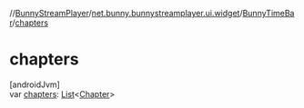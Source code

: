 //[BunnyStreamPlayer](../../../index.md)/[net.bunny.bunnystreamplayer.ui.widget](../index.md)/[BunnyTimeBar](index.md)/[chapters](chapters.md)

# chapters

[androidJvm]\
var [chapters](chapters.md): [List](https://kotlinlang.org/api/core/kotlin-stdlib/kotlin.collections/-list/index.html)&lt;[Chapter](../../net.bunny.bunnystreamplayer.model/-chapter/index.md)&gt;